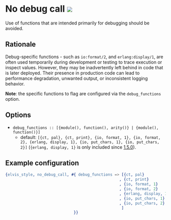 # No debug call ![](https://img.shields.io/badge/BEAM-yes-orange)

Use of functions that are intended primarily for debugging should be avoided.

## Rationale

Debug-specific functions - such as `io:format/2`, and `erlang:display/1`, are often used temporarily
during development or testing to trace execution or inspect values. However, they may be
inadvertently left behind in code that is later deployed. Their presence in production code can
lead to performance degradation, unwanted output, or inconsistent logging behavior.

**Note**: the specific functions to flag are configured via the `debug_functions` option.

## Options

- `debug_functions :: [{module(), function(), arity()} | {module(), function()}]`
  - default: `[{ct, pal}, {ct, print}, {io, format, 1}, {io, format, 2}, {erlang, display, 1},
    {io, put_chars, 1}, {io, put_chars, 2}]`
  (`{erlang, display, 1}` is only included since
  [1.5.0](https://github.com/inaka/elvis_core/releases/tag/1.5.0)).

## Example configuration

```erlang
{elvis_style, no_debug_call, #{ debug_functions => [{ct, pal}
                                                  , {ct, print}
                                                  , {io, format, 1}
                                                  , {io, format, 2}
                                                  , {erlang, display, 1}
                                                  , {io, put_chars, 1}
                                                  , {io, put_chars, 2}
                                                   ]
                              }}
```
